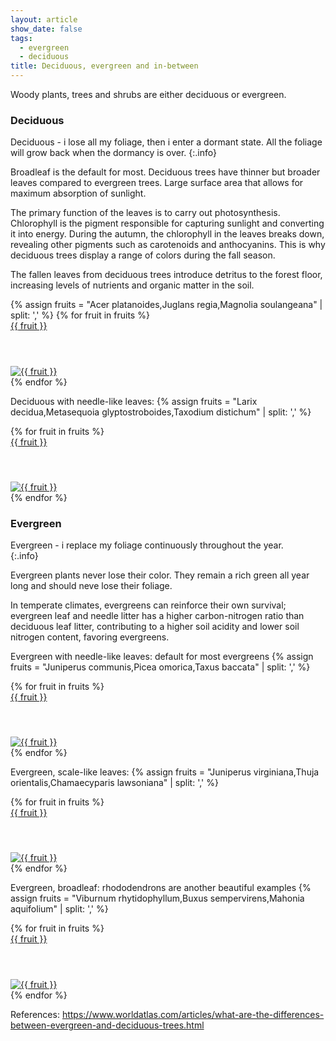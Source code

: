```yaml
---
layout: article
show_date: false
tags: 
  - evergreen
  - deciduous
title: Deciduous, evergreen and in-between
---
```

Woody plants, trees and shrubs are either deciduous or evergreen.


### Deciduous

Deciduous - i lose all my foliage, then i enter a dormant state. All the foliage will grow back when the dormancy is over.
{:.info}

Broadleaf is the default for most. Deciduous trees have thinner but broader leaves compared to evergreen trees.  Large surface area that allows for maximum absorption of sunlight.  

The primary function of the leaves is to carry out photosynthesis. Chlorophyll is the pigment responsible for capturing sunlight and converting it into energy. During the autumn, the chlorophyll in the leaves breaks down, revealing other pigments such as carotenoids and anthocyanins. This is why deciduous trees display a range of colors during the fall season.   

The fallen leaves from deciduous trees introduce detritus to the forest floor, increasing levels of nutrients and organic matter in the soil.  

<div class="flex-taxa">
{% assign fruits = "Acer platanoides,Juglans regia,Magnolia soulangeana" | split: ',' %}
{% for fruit in fruits %}
    <a href="/padapt/{{ fruit }}">
        <div class="card-small card--clickable masonry-item">
            <div class="card__content">
                <div class="card__header">
                    {{ fruit }}
                    <h4><span id="{{ fruit }}-preferred_common_name"></span><br><span id="{{ fruit }}-english_common_name"></span></h4>
                    <img id="{{fruit}}-cover" alt="{{ fruit }}"/>
                </div>
            </div>
        </div>
    </a>
{% endfor %}
</div>
<script src="/assets/get-inat-info.js"></script>
<script>
    {% for fruit in fruits %}
        fetchFruitInfo("{{ fruit }}");
    {% endfor %}
</script>

Deciduous with needle-like leaves:
{% assign fruits = "Larix decidua,Metasequoia glyptostroboides,Taxodium distichum" | split: ',' %}
<div class="flex-taxa">
{% for fruit in fruits %}
    <a href="/padapt/{{ fruit }}">
        <div class="card-small card--clickable masonry-item">
            <div class="card__content">
                <div class="card__header">
                    {{ fruit }}
                    <h4><span id="{{ fruit }}-preferred_common_name"></span><br><span id="{{ fruit }}-english_common_name"></span></h4>
                    <img id="{{fruit}}-cover" alt="{{ fruit }}"/>
                </div>
            </div>
        </div>
    </a>
{% endfor %}
</div>
<script src="/assets/get-inat-info.js"></script>
<script>
    {% for fruit in fruits %}
        fetchFruitInfo("{{ fruit }}");
    {% endfor %}
</script>


### Evergreen

Evergreen - i replace my foliage continuously throughout the year.  
{:.info}

Evergreen plants never lose their color. They remain a rich green all year long and should neve lose their foliage.  

In temperate climates, evergreens can reinforce their own survival; evergreen leaf and needle litter has a higher carbon-nitrogen ratio than deciduous leaf litter, contributing to a higher soil acidity and lower soil nitrogen content, favoring evergreens.   

Evergreen with needle-like leaves: default for most evergreens
{% assign fruits = "Juniperus communis,Picea omorica,Taxus baccata" | split: ',' %}
<div class="flex-taxa">
{% for fruit in fruits %}
    <a href="/padapt/{{ fruit }}">
        <div class="card-small card--clickable masonry-item">
            <div class="card__content">
                <div class="card__header">
                    {{ fruit }}
                    <h4><span id="{{ fruit }}-preferred_common_name"></span><br><span id="{{ fruit }}-english_common_name"></span></h4>
                    <img id="{{fruit}}-cover" alt="{{ fruit }}"/>
                </div>
            </div>
        </div>
    </a>
{% endfor %}
</div>
<script src="/assets/get-inat-info.js"></script>
<script>
    {% for fruit in fruits %}
        fetchFruitInfo("{{ fruit }}");
    {% endfor %}
</script>

Evergreen, scale-like leaves:
{% assign fruits = "Juniperus virginiana,Thuja orientalis,Chamaecyparis lawsoniana" | split: ',' %}
<div class="flex-taxa">
{% for fruit in fruits %}
    <a href="/padapt/{{ fruit }}">
        <div class="card-small card--clickable masonry-item">
            <div class="card__content">
                <div class="card__header">
                    {{ fruit }}
                    <h4><span id="{{ fruit }}-preferred_common_name"></span><br><span id="{{ fruit }}-english_common_name"></span></h4>
                    <img id="{{fruit}}-cover" alt="{{ fruit }}"/>
                </div>
            </div>
        </div>
    </a>
{% endfor %}
</div>
<script src="/assets/get-inat-info.js"></script>
<script>
    {% for fruit in fruits %}
        fetchFruitInfo("{{ fruit }}");
    {% endfor %}
</script>

Evergreen, broadleaf: rhododendrons are another beautiful examples
{% assign fruits = "Viburnum rhytidophyllum,Buxus sempervirens,Mahonia aquifolium" | split: ',' %}
<div class="flex-taxa">
{% for fruit in fruits %}
    <a href="/padapt/{{ fruit }}">
        <div class="card-small card--clickable masonry-item">
            <div class="card__content">
                <div class="card__header">
                    {{ fruit }}
                    <h4><span id="{{ fruit }}-preferred_common_name"></span><br><span id="{{ fruit }}-english_common_name"></span></h4>
                    <img id="{{fruit}}-cover" alt="{{ fruit }}"/>
                </div>
            </div>
        </div>
    </a>
{% endfor %}
</div>
<script src="/assets/get-inat-info.js"></script>
<script>
    {% for fruit in fruits %}
        fetchFruitInfo("{{ fruit }}");
    {% endfor %}
</script>


References:
https://www.worldatlas.com/articles/what-are-the-differences-between-evergreen-and-deciduous-trees.html
